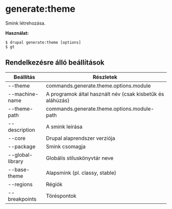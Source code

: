 # generate:theme
Smink létrehozása.

**Használat:**
```
$ drupal generate:theme [options]
$ gt  
```

## Rendelkezésre álló beállítások
Beállítás | Részletek
-------|-------------
--theme | commands.generate.theme.options.module
--machine-name | A programok által használt név (csak kisbetűk és aláhúzás)
--theme-path | commands.generate.theme.options.module-path
--description | A smink leírása
--core | Drupal alaprendszer verziója
--package | Smink csomagja
--global-library | Globális stíluskönyvtár neve
--base-theme | Alapsmink (pl. classy, stable)
--regions | Régiók
--breakpoints | Töréspontok
